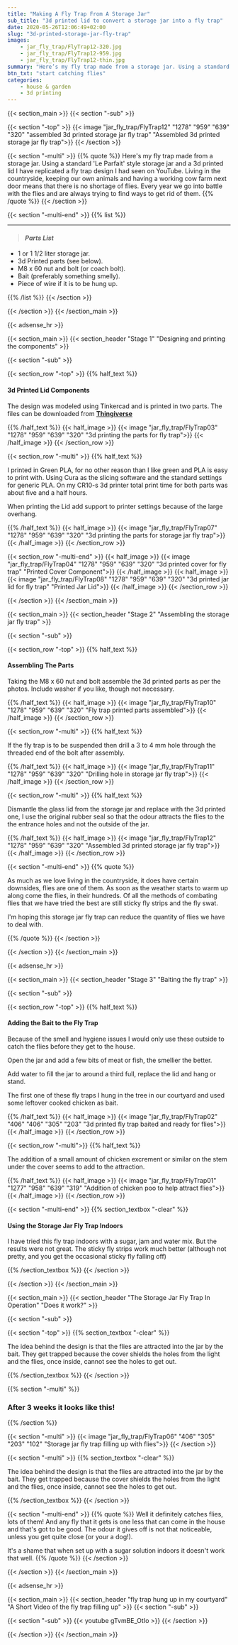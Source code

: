 ```yaml
---
title: "Making A Fly Trap From A Storage Jar"
sub_title: "3d printed lid to convert a storage jar into a fly trap"
date: 2020-05-26T12:06:49+02:00
slug: "3d-printed-storage-jar-fly-trap"
images:
    - jar_fly_trap/FlyTrap12-320.jpg
    - jar_fly_trap/FlyTrap12-959.jpg
    - jar_fly_trap/FlyTrap12-thin.jpg
summary: "Here’s my fly trap made from a storage jar. Using a standard ‘Le Parfait’ style storage jar and a 3d printed lid I have replicated a fly trap desig..."
btn_txt: "start catching flies"
categories:
    - house & garden
    - 3d printing
---
```


{{< section_main >}}
{{< section "-sub" >}}

{{< section "-top" >}}
{{< image "jar_fly_trap/FlyTrap12" "1278" "959" "639" "320" "assembled 3d printed storage jar fly trap" "Assembled 3d printed storage jar fly trap">}}
{{< /section >}}

{{< section "-multi" >}}
{{% quote %}}
Here's my fly trap made from a storage jar. Using a standard 'Le Parfait' style storage jar and a 3d printed lid I have replicated a fly trap design I had seen on YouTube. Living in the countryside, keeping our own animals and having a working cow farm next door means that there is no shortage of flies. Every year we go into battle with the flies and are always trying to find ways to get rid of them.
{{% /quote %}}
{{< /section >}}

{{< section "-multi-end" >}}
{{% list %}}

***

> #### ***Parts List***

- 1 or 1 1/2 liter storage jar.
- 3d Printed parts (see below).
- M8 x 60 nut and bolt (or coach bolt).
- Bait (preferably something smelly).
- Piece of wire if it is to be hung up.

{{% /list %}}
{{< /section >}}

{{< /section >}}
{{< /section_main >}}

{{< adsense_hr >}}

{{< section_main >}}
{{< section_header "Stage 1" "Designing and printing the components" >}}

{{< section "-sub" >}}

{{< section_row "-top" >}}
{{% half_text %}}

#### 3d Printed Lid Components

The design was modeled using Tinkercad and is printed in two parts. The files can be downloaded from **[Thingiverse](https://www.thingiverse.com/thing:4395818)**

{{% /half_text %}}
{{< half_image >}}
{{< image "jar_fly_trap/FlyTrap03" "1278" "959" "639" "320" "3d printing the parts for fly trap">}}
{{< /half_image >}}
{{< /section_row >}}

{{< section_row "-multi" >}}
{{% half_text %}}

I printed in Green PLA, for no other reason than I like green and PLA is easy to print with. Using Cura as the slicing software and the standard settings for generic PLA. On my CR10-s 3d printer total print time for both parts was about five and a half hours.

When printing the Lid add support to printer settings because of the large overhang.

{{% /half_text %}}
{{< half_image >}}
{{< image "jar_fly_trap/FlyTrap07" "1278" "959" "639" "320" "3d printing the parts for storage jar fly trap">}}
{{< /half_image >}}
{{< /section_row >}}

{{< section_row "-multi-end" >}}
{{< half_image >}}
{{< image "jar_fly_trap/FlyTrap04" "1278" "959" "639" "320" "3d printed cover for fly trap" "Printed Cover Component">}}
{{< /half_image >}}
{{< half_image >}}
{{< image "jar_fly_trap/FlyTrap08" "1278" "959" "639" "320" "3d printed jar lid for fly trap" "Printed Jar Lid">}}
{{< /half_image >}}
{{< /section_row >}}

{{< /section >}}
{{< /section_main >}}

{{< section_main >}}
{{< section_header "Stage 2" "Assembling the storage jar fly trap" >}}

{{< section "-sub" >}}

{{< section_row "-top" >}}
{{% half_text %}}

#### Assembling The Parts

Taking the M8 x 60 nut and bolt assemble the 3d printed parts as per the photos. Include washer if you like, though not necessary.

{{% /half_text %}}
{{< half_image >}}
{{< image "jar_fly_trap/FlyTrap10" "1278" "959" "639" "320" "Fly trap printed parts assembled">}}
{{< /half_image >}}
{{< /section_row >}}

{{< section_row "-multi" >}}
{{% half_text %}}

If the fly trap is to be suspended then drill a 3 to 4 mm hole through the threaded end of the bolt after assembly.

{{% /half_text %}}
{{< half_image >}}
{{< image "jar_fly_trap/FlyTrap11" "1278" "959" "639" "320" "Drilling hole in storage jar fly trap">}}
{{< /half_image >}}
{{< /section_row >}}

{{< section_row "-multi" >}}
{{% half_text %}}

Dismantle the glass lid from the storage jar and replace with the 3d printed one, I use the original rubber seal so that the odour attracts the flies to the the entrance holes and not the outside of the jar.

{{% /half_text %}}
{{< half_image >}}
{{< image "jar_fly_trap/FlyTrap12" "1278" "959" "639" "320" "Assembled 3d printed storage jar fly trap">}}
{{< /half_image >}}
{{< /section_row >}}

{{< section "-multi-end" >}}
{{% quote %}}

As much as we love living in the countryside, it does have certain downsides, flies are one of them. As soon as the weather starts to warm up along come the flies, in their hundreds. Of all the methods of combating flies that we have tried the best are still sticky fly strips and the fly swat.

I'm hoping this storage jar fly trap can reduce the quantity of flies we have to deal with.

{{% /quote %}}
{{< /section >}}

{{< /section >}}
{{< /section_main >}}

{{< adsense_hr >}}

{{< section_main >}}
{{< section_header "Stage 3" "Baiting the fly trap" >}}

{{< section "-sub" >}}

{{< section_row "-top" >}}
{{% half_text %}}

#### Adding the Bait to the Fly Trap

Because of the smell and hygiene issues I would only use these outside to catch the flies before they get to the house.

Open the jar and add a few bits of meat or fish, the smellier the better.

Add water to fill the jar to around a third full, replace the lid and hang or stand.

The first one of these fly traps I hung in the tree in our courtyard and used some leftover cooked chicken as bait.

{{% /half_text %}}
{{< half_image >}}
{{< image "jar_fly_trap/FlyTrap02" "406" "406" "305" "203" "3d printed fly trap baited and ready for flies">}}
{{< /half_image >}}
{{< /section_row >}}

{{< section_row "-multi">}}
{{% half_text %}}

The addition of a small amount of chicken excrement or similar on the stem under the cover seems to add to the attraction.

{{% /half_text %}}
{{< half_image >}}
{{< image "jar_fly_trap/FlyTrap01" "1277" "958" "639" "319" "Addition of chicken poo to help attract flies">}}
{{< /half_image >}}
{{< /section_row >}}

{{< section "-multi-end" >}}
{{% section_textbox "-clear" %}}

#### Using the Storage Jar Fly Trap Indoors

I have tried this fly trap indoors with a sugar, jam and water mix. But the results were not great. The sticky fly strips work much better (although not pretty, and you get the occasional sticky fly falling off)

{{% /section_textbox %}}
{{< /section >}}

{{< /section >}}
{{< /section_main >}}

{{< section_main >}}
{{< section_header "The Storage Jar Fly Trap In Operation" "Does it work?" >}}

{{< section "-sub" >}}

{{< section "-top" >}}
{{% section_textbox "-clear" %}}

The idea behind the design is that the flies are attracted into the jar by the bait. They get trapped because the cover shields the holes from the light and the flies, once inside, cannot see the holes to get out.

{{% /section_textbox %}}
{{< /section >}}

{{% section "-multi" %}}

### After 3 weeks it looks like this!

{{% /section %}}

{{< section "-multi" >}}
{{< image "jar_fly_trap/FlyTrap06" "406" "305" "203" "102" "Storage jar fly trap filling up with flies">}}
{{< /section >}}

{{< section "-multi" >}}
{{% section_textbox "-clear" %}}

The idea behind the design is that the flies are attracted into the jar by the bait. They get trapped because the cover shields the holes from the light and the flies, once inside, cannot see the holes to get out.

{{% /section_textbox %}}
{{< /section >}}

{{< section "-multi-end" >}}
{{% quote %}}
Well it definitely catches flies, lots of them! And any fly that it gets is one less that can come in the house and that's got to be good. The odour it gives off is not that noticeable, unless you get quite close (or your a dog!).

It's a shame that when set up with a sugar solution indoors it doesn't work that well.
{{% /quote %}}
{{< /section >}}

{{< /section >}}
{{< /section_main >}}

{{< adsense_hr >}}

{{< section_main >}}
{{< section_header "fly trap hung up in my courtyard" "A Short Video of the fly trap filling up" >}}
{{< section "-sub" >}}

{{< section "-sub" >}}
{{< youtube gTvmBE_OtIo >}}
{{< /section >}}

{{< /section >}}
{{< /section_main >}}
